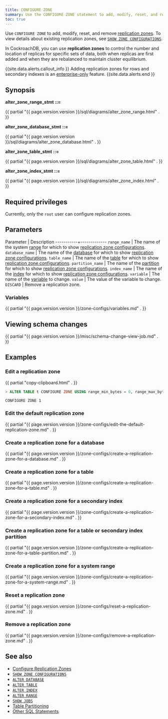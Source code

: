 ```yaml
---
title: CONFIGURE ZONE
summary: Use the CONFIGURE ZONE statement to add, modify, reset, and remove replication zones.
toc: true
---
```


Use `CONFIGURE ZONE` to add, modify, reset, and remove [replication zones](configure-replication-zones.html). To view details about existing replication zones, see [`SHOW ZONE CONFIGURATIONS`](show-zone-configurations.html).

In CockroachDB, you can use **replication zones** to control the number and location of replicas for specific sets of data, both when replicas are first added and when they are rebalanced to maintain cluster equilibrium.

{{site.data.alerts.callout_info }}
Adding replication zones for rows and secondary indexes is an [enterprise-only](enterprise-licensing.html) feature.
{{site.data.alerts.end }}

## Synopsis

**alter_zone_range_stmt ::=**

<div class="horizontal-scroll">
  {{ partial "{{ page.version.version }}/sql/diagrams/alter_zone_range.html" . }}
</div>

**alter_zone_database_stmt ::=**

<div class="horizontal-scroll">
  {{ partial "{{ page.version.version }}/sql/diagrams/alter_zone_database.html" . }}
</div>

**alter_zone_table_stmt ::=**

<div class="horizontal-scroll">
  {{ partial "{{ page.version.version }}/sql/diagrams/alter_zone_table.html" . }}
</div>

**alter_zone_index_stmt ::=**

<div class="horizontal-scroll">
  {{ partial "{{ page.version.version }}/sql/diagrams/alter_zone_index.html" . }}
</div>

## Required privileges

Currently, only the `root` user can configure replication zones.

## Parameters

 Parameter | Description
-----------+-------------
`range_name` | The name of the system [range](architecture/overview.html#glossary) for which to show [replication zone configurations](configure-replication-zones.html).
`database_name` | The name of the [database](create-database.html) for which to show [replication zone configurations](configure-replication-zones.html).
`table_name` | The name of the [table](create-table.html) for which to show [replication zone configurations](configure-replication-zones.html).
`partition_name` | The name of the [partition](partitioning.html) for which to show [replication zone configurations](configure-replication-zones.html).
`index_name` | The name of the [index](indexes.html) for which to show [replication zone configurations](configure-replication-zones.html).
`variable` | The name of the [variable](#variables) to change.
`value` | The value of the variable to change.
`DISCARD` | Remove a replication zone.

### Variables

{{ partial "{{ page.version.version }}/zone-configs/variables.md" . }}

## Viewing schema changes

{{ partial "{{ page.version.version }}/misc/schema-change-view-job.md" . }}

## Examples

### Edit a replication zone

{{ partial "copy-clipboard.html" . }}
~~~ sql
> ALTER TABLE t CONFIGURE ZONE USING range_min_bytes = 0, range_max_bytes = 90000, gc.ttlseconds = 89999, num_replicas = 4, constraints = '[-region=west]';
~~~

~~~
CONFIGURE ZONE 1
~~~

### Edit the default replication zone

{{ partial "{{ page.version.version }}/zone-configs/edit-the-default-replication-zone.md" . }}

### Create a replication zone for a database

{{ partial "{{ page.version.version }}/zone-configs/create-a-replication-zone-for-a-database.md" . }}

### Create a replication zone for a table

{{ partial "{{ page.version.version }}/zone-configs/create-a-replication-zone-for-a-table.md" . }}

### Create a replication zone for a secondary index

{{ partial "{{ page.version.version }}/zone-configs/create-a-replication-zone-for-a-secondary-index.md" . }}

### Create a replication zone for a table or secondary index partition

{{ partial "{{ page.version.version }}/zone-configs/create-a-replication-zone-for-a-table-partition.md" . }}

### Create a replication zone for a system range

{{ partial "{{ page.version.version }}/zone-configs/create-a-replication-zone-for-a-system-range.md" . }}

### Reset a replication zone

{{ partial "{{ page.version.version }}/zone-configs/reset-a-replication-zone.md" . }}

### Remove a replication zone

{{ partial "{{ page.version.version }}/zone-configs/remove-a-replication-zone.md" . }}

## See also

- [Configure Replication Zones](configure-replication-zones.html)
- [`SHOW ZONE CONFIGURATIONS`](show-zone-configurations.html)
- [`ALTER DATABASE`](alter-database.html)
- [`ALTER TABLE`](alter-table.html)
- [`ALTER INDEX`](alter-index.html)
- [`ALTER RANGE`](alter-range.html)
- [`SHOW JOBS`](show-jobs.html)
- [Table Partitioning](partitioning.html)
- [Other SQL Statements](sql-statements.html)

